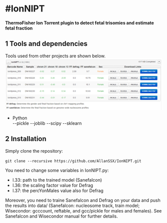 #IonNIPT
==============

#### ThermoFisher Ion Torrent plugin to detect fetal trisomies and estimate fetal fraction

## 1 Tools and dependencies
Tools used from other projects are shown below.
![Screenshot](https://raw.githubusercontent.com/AllanSSX/IonNIPT/master/IonNIPT.PNG)

- Python   
--pickle 
--joblib
--scipy
--sklearn   

## 2 Installation

Simply clone the repository:

`git clone --recursive https://github.com/AllanSSX/IonNIPT.git`

You need to change some variables in IonNIPT.py:

- l.33: path to the trained model (Sanefalcon)
- l.36: the scaling factor value for Defrag
- l.37: the percYonMales value also for Defrag

Moreover, you need to traine Sanefalcon and Defrag on your data and push the results into data/ (Sanefalcon: nucleosome track, train model; Wisecondor: gcccount, reftable, and gcc/pickle for males and females).
See Sanefalcon and Wisecondor manual for further details.